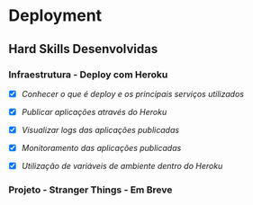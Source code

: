 # Deployment

## Hard Skills Desenvolvidas

### Infraestrutura - Deploy com Heroku

- [X] _Conhecer o que é deploy e os principais serviços utilizados_
- [X] _Publicar aplicações através do Heroku_
- [X] _Visualizar logs das aplicações publicadas_
- [X] _Monitoramento das aplicações publicadas_
- [X] _Utilização de variáveis de ambiente dentro do Heroku_


### Projeto - Stranger Things - Em Breve
